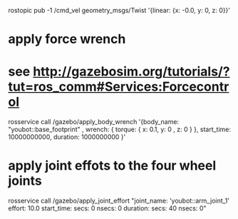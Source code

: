 rostopic pub -1 /cmd_vel geometry_msgs/Twist '{linear: {x: -0.0, y: 0, z: 0}}'

# apply force wrench
# see http://gazebosim.org/tutorials/?tut=ros_comm#Services:Forcecontrol
rosservice call /gazebo/apply_body_wrench '{body_name: "youbot::base_footprint" , wrench: { torque: { x: 0.1, y: 0 , z: 0 } }, start_time: 10000000000, duration: 1000000000 }'

# apply joint effots to the four wheel joints


rosservice call /gazebo/apply_joint_effort "joint_name: 'youbot::arm_joint_1'
effort: 10.0
start_time:
  secs: 0
  nsecs: 0
duration:
  secs: 40
  nsecs: 0"